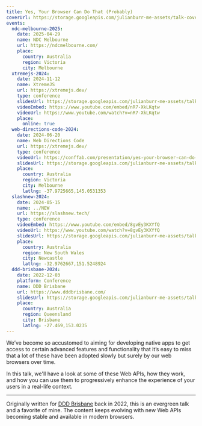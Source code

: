 ```yaml
---
title: Yes, Your Browser Can Do That (Probably)
coverUrl: https://storage.googleapis.com/julianburr-me-assets/talk-covers/yes-your-browser-can-do-that-probably.png
events:
  ndc-melbourne-2025:
    date: 2025-04-29
    name: NDC Melbourne
    url: https://ndcmelbourne.com/
    place:
      country: Australia
      region: Victoria
      city: Melbourne
  xtremejs-2024:
    date: 2024-11-12
    name: XtremeJS
    url: https://xtremejs.dev/
    type: conference
    slidesUrl: https://storage.googleapis.com/julianburr-me-assets/talk-slides/yes-your-browser-can-do-that-probably--xtremejs-2024.pdf
    videoEmbed: https://www.youtube.com/embed/nR7-XkLKqtw
    videoUrl: https://www.youtube.com/watch?v=nR7-XkLKqtw
    place:
      online: true
  web-directions-code-2024:
    date: 2024-06-20
    name: Web Directions Code
    url: https://xtremejs.dev/
    type: conference
    videoUrl: https://conffab.com/presentation/yes-your-browser-can-do-that-probably-a-look-at-modern-web-apis-you-might-not-know/?gl=iaoZL5DJZO30
    slidesUrl: https://storage.googleapis.com/julianburr-me-assets/talk-slides/yes-your-browser-can-do-that-probably--web-directions-code-2024.pdf
    place:
      country: Australia
      region: Victoria
      city: Melbourne
      latlng: -37.9725665,145.0531353
  slashnew-2024:
    date: 2024-05-15
    name: ../NEW
    url: https://slashnew.tech/
    type: conference
    videoEmbed: https://www.youtube.com/embed/8gvEy3KXYfQ
    videoUrl: https://www.youtube.com/watch?v=8gvEy3KXYfQ
    slidesUrl: https://storage.googleapis.com/julianburr-me-assets/talk-slides/yes-your-browser-can-do-that-probably--slashnew-2024.pdf
    place:
      country: Australia
      region: New South Wales
      city: Newcastle
      latlng: -32.9762667,151.5248924
  ddd-brisbane-2024:
    date: 2022-12-03
    platform: Conference
    name: DDD Brisbane
    url: https://www.dddbrisbane.com/
    slidesUrl: https://storage.googleapis.com/julianburr-me-assets/talk-slides/yes-your-browser-can-do-that-probably--ddd-brisbane-2022.pdf
    place:
      country: Australia
      region: Queensland
      city: Brisbane
      latlng: -27.469,153.0235
---
```


We’ve become so accustomed to aiming for developing native apps to get access to certain advanced features and functionality that it’s easy to miss that a lot of these have been adopted slowly but surely by our web browsers over time.

In this talk, we'll have a look at some of these Web APIs, how they work, and how you can use them to progressively enhance the experience of your users in a real-life context.

---

Originally written for [DDD Brisbane](https://www.dddbrisbane.com/) back in 2022, this is an evergreen talk and a favorite of mine. The content keeps evolving with new Web APIs becoming stable and available in modern browsers.
